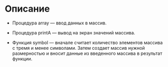# Описание

* Процедура array — ввод данных в массив.

* Процедура printA — вывод на экран значений массива.

* Функция symbol — вначале считает количество элементов массива с тремя и менее символами. Затем создает массив нужной размерностью и вносит данные из введенного массива в результат функции.
